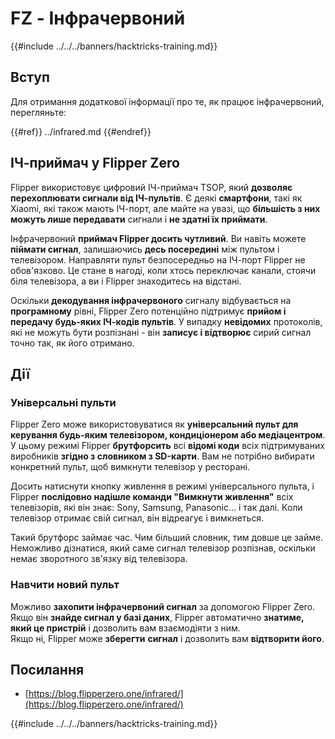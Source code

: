 # FZ - Інфрачервоний

{{#include ../../../banners/hacktricks-training.md}}

## Вступ <a href="#ir-signal-receiver-in-flipper-zero" id="ir-signal-receiver-in-flipper-zero"></a>

Для отримання додаткової інформації про те, як працює інфрачервоний, перегляньте:

{{#ref}}
../infrared.md
{{#endref}}

## ІЧ-приймач у Flipper Zero <a href="#ir-signal-receiver-in-flipper-zero" id="ir-signal-receiver-in-flipper-zero"></a>

Flipper використовує цифровий ІЧ-приймач TSOP, який **дозволяє перехоплювати сигнали від ІЧ-пультів**. Є деякі **смартфони**, такі як Xiaomi, які також мають ІЧ-порт, але майте на увазі, що **більшість з них можуть лише передавати** сигнали і **не здатні їх приймати**.

Інфрачервоний **приймач Flipper досить чутливий**. Ви навіть можете **піймати сигнал**, залишаючись **десь посередині** між пультом і телевізором. Направляти пульт безпосередньо на ІЧ-порт Flipper не обов'язково. Це стане в нагоді, коли хтось переключає канали, стоячи біля телевізора, а ви і Flipper знаходитесь на відстані.

Оскільки **декодування інфрачервоного** сигналу відбувається на **програмному** рівні, Flipper Zero потенційно підтримує **прийом і передачу будь-яких ІЧ-кодів пультів**. У випадку **невідомих** протоколів, які не можуть бути розпізнані - він **записує і відтворює** сирий сигнал точно так, як його отримано.

## Дії

### Універсальні пульти

Flipper Zero може використовуватися як **універсальний пульт для керування будь-яким телевізором, кондиціонером або медіацентром**. У цьому режимі Flipper **брутфорсить** всі **відомі коди** всіх підтримуваних виробників **згідно з словником з SD-карти**. Вам не потрібно вибирати конкретний пульт, щоб вимкнути телевізор у ресторані.

Досить натиснути кнопку живлення в режимі універсального пульта, і Flipper **послідовно надішле команди "Вимкнути живлення"** всіх телевізорів, які він знає: Sony, Samsung, Panasonic... і так далі. Коли телевізор отримає свій сигнал, він відреагує і вимкнеться.

Такий брутфорс займає час. Чим більший словник, тим довше це займе. Неможливо дізнатися, який саме сигнал телевізор розпізнав, оскільки немає зворотного зв'язку від телевізора.

### Навчити новий пульт

Можливо **захопити інфрачервоний сигнал** за допомогою Flipper Zero. Якщо він **знайде сигнал у базі даних**, Flipper автоматично **знатиме, який це пристрій** і дозволить вам взаємодіяти з ним.\
Якщо ні, Flipper може **зберегти** **сигнал** і дозволить вам **відтворити його**.

## Посилання

- [https://blog.flipperzero.one/infrared/](https://blog.flipperzero.one/infrared/)

{{#include ../../../banners/hacktricks-training.md}}
